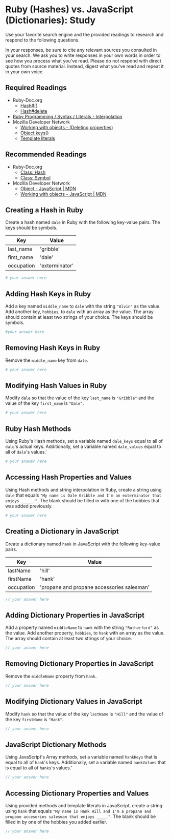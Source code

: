 # Ruby (Hashes) vs. JavaScript (Dictionaries): Study

Use your favorite search engine and the provided readings to research and
respond to the following questions.

In your responses, be sure to cite any relevant sources you consulted in your
search. We ask you to write responses in your own words in order to see how you
process what you've read. Please do not respond with direct quotes from source
material. Instead, digest what you've read and repeat it in your own voice.

## Required Readings

- Ruby-Doc.org
  - [Hash#[]](http://ruby-doc.org/core-2.5.0/Hash.html#method-i-5B-5D)
  - [Hash#delete](http://ruby-doc.org/core-2.5.0/Hash.html#method-i-delete)
- [Ruby Programming / Syntax / Literals - Interpolation](https://en.wikibooks.org/wiki/Ruby_Programming/Syntax/Literals#Interpolation)
- Mozilla Developer Network
  - [Working with objects - (Deleting properties)](https://developer.mozilla.org/en-US/docs/Web/JavaScript/Guide/Working_with_Objects#Deleting_properties)
  - [Object.keys()](https://developer.mozilla.org/en-US/docs/Web/JavaScript/Reference/Global_Objects/Object/keys)
  - [Template literals](https://developer.mozilla.org/en-US/docs/Web/JavaScript/Reference/Template_literals)

## Recommended Readings

- Ruby-Doc.org
  - [Class: Hash](http://ruby-doc.org/core-2.5.0/Hash.html)
  - [Class: Symbol](http://ruby-doc.org/core-2.5.0/Symbol.html)
- Mozilla Developer Network
  - [Object - JavaScript | MDN](https://developer.mozilla.org/en-US/docs/Web/JavaScript/Reference/Global_Objects/Object)
  - [Working with objects - JavaScript | MDN](https://developer.mozilla.org/en-US/docs/Web/JavaScript/Guide/Working_with_Objects)

## Creating a Hash in Ruby

Create a hash named `dale` in Ruby with the following key-value pairs.  The keys
should be symbols.

| Key | Value |
| --- | --- |
| last_name | 'gribble' |
| first_name | 'dale' |
| occupation | 'exterminator' |

```ruby
# your answer here
```

## Adding Hash Keys in Ruby

Add a key named `middle_name` to `dale` with the string `"Alvin"` as the value.
Add another key, `hobbies`, to `dale` with an array as the value. The array
should contain at least two strings of your choice. The keys should be symbols.

```ruby
#your answer here
```

## Removing Hash Keys in Ruby

Remove the `middle_name` key from `dale`.

```ruby
# your answer here
```

## Modifying Hash Values in Ruby

Modify `dale` so that the value of the key `last_name` is `"Gribble"` and the
value of the key `first_name` is `"Dale"`.

```ruby
# your answer here
```

## Ruby Hash Methods

Using Ruby's Hash methods, set a variable named `dale_keys` equal to all of
`dale`'s actual keys. Additionally, set a variable named `dale_values` equal to
all of `dale`'s values.'

```ruby
# your answer here
```

## Accessing Hash Properties and Values

Using Hash methods and string interpolation in Ruby, create a string using
`dale` that equals `"My name is Dale Gribble and I'm an exterminator that enjoys
_____."`. The blank should be filled in with one of the hobbies that was added previously.

```ruby
# your answer here
```

## Creating a Dictionary in JavaScript

Create a dictionary named `hank` in JavaScript with the following key-value
pairs.

| Key | Value |
| --- | --- |
| lastName | 'hill' |
| firstName | 'hank' |
| occupation | 'propane and propane accessories salesman' |

```javascript
// your answer here
```

## Adding Dictionary Properties in JavaScript

Add a property named `middleName` to `hank` with the string `"Rutherford"` as the
value.  Add another property, `hobbies`, to `hank` with an array as the value.
The array should contain at least two strings of your choice.

```javascript
// your answer here
```

## Removing Dictionary Properties in JavaScript

Remove the `middleName` property from `hank`.

```javascript
// your answer here
```

## Modifying Dictionary Values in JavaScript

Modify `hank` so that the value of the key `lastName` is `"Hill"` and the value
of the key `firstName` is `"Hank"`.

```javascript
// your answer here
```

## JavaScript Dictionary Methods

Using JavaScript's Array methods, set a variable named `hankKeys` that is equal
to all of `hank`'s keys. Additionally, set a variable named `hankValues` that is
equal to all of `hanks`'s values.'

```javascript
// your answer here
```

## Accessing Dictionary Properties and Values

Using provided methods and template literals in JavaScript, create a string
using `hank` that equals `"My name is Hank Hill and I'm a propane and propane
accesories salesman that enjoys ____."`. The blank should be filled in by one of
the hobbies you added earlier.

```javascript
// your answer here
```
